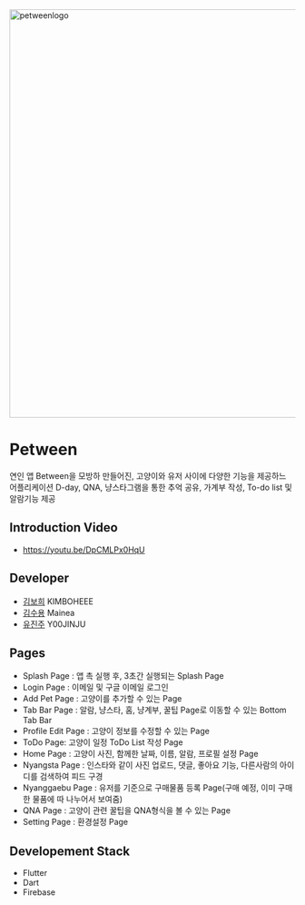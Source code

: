 <img width="719" alt="petweenlogo" src="https://user-images.githubusercontent.com/30457077/62833129-706e0f00-bc74-11e9-8575-f284ec64f08d.png">

# Petween

연인 앱 Between을 모방하 만들어진, 고양이와 유저 사이에 다양한 기능을 제공하느 어플리케이션
D-day, QNA, 냥스타그램을 통한 추억 공유, 가계부 작성, To-do list 및 알람기능 제공



## Introduction Video

- https://youtu.be/DpCMLPx0HqU

## Developer

- [김보희](https://github.com/KIMBOHEEE) KIMBOHEEE
- [김수용](https://github.com/Mainea) Mainea
- [유진주](https://github.com/Y00JINJU) Y00JINJU

## Pages
- Splash Page : 앱 촉 실행 후, 3초간 실행되는 Splash Page
- Login Page : 이메일 및 구글 이메일 로그인
- Add Pet Page : 고양이를 추가할 수 있는 Page
- Tab Bar Page : 알람, 냥스타, 홈, 냥계부, 꿀팁 Page로 이동할 수 있는 Bottom Tab Bar
- Profile Edit Page : 고양이 정보를 수정할 수 있는 Page
- ToDo Page: 고양이 일정 ToDo List 작성 Page
- Home Page : 고양이 사진, 함께한 날짜, 이름, 알람, 프로필 설정 Page
- Nyangsta Page : 인스타와 같이 사진 업로드, 댓글, 좋아요 기능, 다른사람의 아이디를 검색하여 피드 구경
- Nyanggaebu Page : 유저를 기준으로 구매물품 등록 Page(구매 예정, 이미 구매한 물품에 따 나누어서 보여줌)
- QNA Page : 고양이 관련 꿀팁을 QNA형식을 볼 수 있는 Page
- Setting Page : 환경설정 Page

## Developement Stack
- Flutter
- Dart
- Firebase
